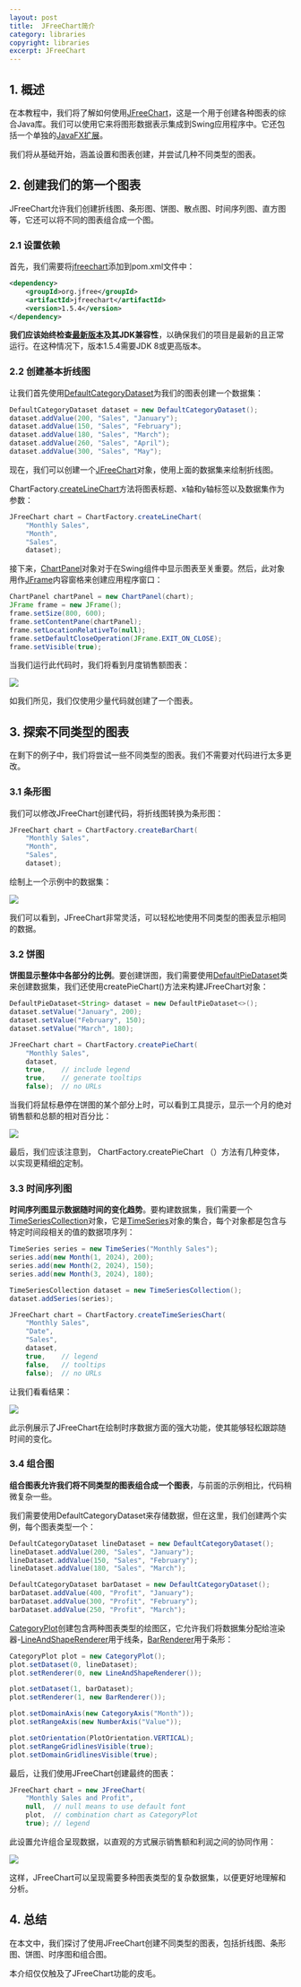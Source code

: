 ```yaml
---
layout: post
title:  JFreeChart简介
category: libraries
copyright: libraries
excerpt: JFreeChart
---
```


## 1. 概述

在本教程中，我们将了解如何使用[JFreeChart](https://github.com/jfree/jfreechart)，这是一个用于创建各种图表的综合Java库。我们可以使用它来将图形数据表示集成到Swing应用程序中。它还包括一个单独的[JavaFX扩展](https://github.com/jfree/jfreechart-fx)。

我们将从基础开始，涵盖设置和图表创建，并尝试几种不同类型的图表。

## 2. 创建我们的第一个图表

JFreeChart允许我们创建折线图、条形图、饼图、散点图、时间序列图、直方图等，它还可以将不同的图表组合成一个图。

### 2.1 设置依赖

首先，我们需要将[jfreechart](https://mvnrepository.com/artifact/org.jfree/jfreechart)添加到pom.xml文件中：

```xml
<dependency>
    <groupId>org.jfree</groupId>
    <artifactId>jfreechart</artifactId>
    <version>1.5.4</version>
</dependency>
```

**我们应该始终检查[最新版本](https://github.com/jfree/jfreechart/releases)及其JDK兼容性**，以确保我们的项目是最新的且正常运行。在这种情况下，版本1.5.4需要JDK 8或更高版本。

### 2.2 创建基本折线图

让我们首先使用[DefaultCategoryDataset](https://www.jfree.org/jfreechart/javadoc/org/jfree/data/category/DefaultCategoryDataset.html)为我们的图表创建一个数据集：

```java
DefaultCategoryDataset dataset = new DefaultCategoryDataset();
dataset.addValue(200, "Sales", "January");
dataset.addValue(150, "Sales", "February");
dataset.addValue(180, "Sales", "March");
dataset.addValue(260, "Sales", "April");
dataset.addValue(300, "Sales", "May");
```

现在，我们可以创建一个[JFreeChart](https://www.jfree.org/jfreechart/javadoc/org/jfree/chart/JFreeChart.html)对象，使用上面的数据集来绘制折线图。

ChartFactory.[createLineChart](https://www.jfree.org/jfreechart/javadoc/org/jfree/chart/ChartFactory.html#createLineChart(java.lang.String,java.lang.String,java.lang.String,org.jfree.data.category.CategoryDataset))方法将图表标题、x轴和y轴标签以及数据集作为参数：

```java
JFreeChart chart = ChartFactory.createLineChart(
    "Monthly Sales",
    "Month",
    "Sales",
    dataset);
```

接下来，[ChartPanel](https://www.jfree.org/jfreechart/javadoc/org/jfree/chart/ChartPanel.html)对象对于在Swing组件中显示图表至关重要。然后，此对象用作[JFrame](https://docs.oracle.com/en/java/javase/21/docs/api/java.desktop/javax/swing/JFrame.html)内容窗格来创建应用程序窗口：

```java
ChartPanel chartPanel = new ChartPanel(chart);
JFrame frame = new JFrame();
frame.setSize(800, 600);
frame.setContentPane(chartPanel);
frame.setLocationRelativeTo(null);
frame.setDefaultCloseOperation(JFrame.EXIT_ON_CLOSE);
frame.setVisible(true);
```

当我们运行此代码时，我们将看到月度销售额图表：

![](/assets/images/2025/libraries/jfreechartvisualizedata01.png)

如我们所见，我们仅使用少量代码就创建了一个图表。

## 3. 探索不同类型的图表

在剩下的例子中，我们将尝试一些不同类型的图表。我们不需要对代码进行太多更改。

### 3.1 条形图

我们可以修改JFreeChart创建代码，将折线图转换为条形图：

```java
JFreeChart chart = ChartFactory.createBarChart(
    "Monthly Sales",
    "Month",
    "Sales",
    dataset);
```

绘制上一个示例中的数据集：

![](/assets/images/2025/libraries/jfreechartvisualizedata02.png)

我们可以看到，JFreeChart非常灵活，可以轻松地使用不同类型的图表显示相同的数据。

### 3.2 饼图

**饼图显示整体中各部分的比例**。要创建饼图，我们需要使用[DefaultPieDataset](https://www.jfree.org/jfreechart/javadoc/org/jfree/data/general/DefaultPieDataset.html)类来创建数据集，我们还使用createPieChart()方法来构建JFreeChart对象：

```java
DefaultPieDataset<String> dataset = new DefaultPieDataset<>();
dataset.setValue("January", 200);
dataset.setValue("February", 150);
dataset.setValue("March", 180);

JFreeChart chart = ChartFactory.createPieChart(
    "Monthly Sales",
    dataset,
    true,    // include legend
    true,    // generate tooltips
    false);  // no URLs
```

当我们将鼠标悬停在饼图的某个部分上时，可以看到工具提示，显示一个月的绝对销售额和总额的相对百分比：

![](/assets/images/2025/libraries/jfreechartvisualizedata03.png)

最后，我们应该注意到， ChartFactory.createPieChart （）方法有几种变体，以实现更精细[的](https://www.jfree.org/jfreechart/javadoc/org/jfree/chart/ChartFactory.html#createPieChart(java.lang.String,org.jfree.data.general.PieDataset))定制。

### 3.3 时间序列图

**时间序列图显示数据随时间的变化趋势**。要构建数据集，我们需要一个[TimeSeriesCollection](https://www.jfree.org/jfreechart/javadoc/org/jfree/data/time/TimeSeriesCollection.html)对象，它是[TimeSeries](https://www.jfree.org/jfreechart/javadoc/org/jfree/data/time/TimeSeries.html)对象的集合，每个对象都是包含与特定时间段相关的值的数据项序列：

```java
TimeSeries series = new TimeSeries("Monthly Sales");
series.add(new Month(1, 2024), 200);
series.add(new Month(2, 2024), 150);
series.add(new Month(3, 2024), 180);

TimeSeriesCollection dataset = new TimeSeriesCollection();
dataset.addSeries(series);

JFreeChart chart = ChartFactory.createTimeSeriesChart(
    "Monthly Sales",
    "Date",
    "Sales",
    dataset,
    true,    // legend
    false,   // tooltips
    false);  // no URLs
```

让我们看看结果：

![](/assets/images/2025/libraries/jfreechartvisualizedata04.png)

此示例展示了JFreeChart在绘制时序数据方面的强大功能，使其能够轻松跟踪随时间的变化。

### 3.4 组合图

**组合图表允许我们将不同类型的图表组合成一个图表**，与前面的示例相比，代码稍微复杂一些。

我们需要使用DefaultCategoryDataset来存储数据，但在这里，我们创建两个实例，每个图表类型一个：

```java
DefaultCategoryDataset lineDataset = new DefaultCategoryDataset();
lineDataset.addValue(200, "Sales", "January");
lineDataset.addValue(150, "Sales", "February");
lineDataset.addValue(180, "Sales", "March");

DefaultCategoryDataset barDataset = new DefaultCategoryDataset();
barDataset.addValue(400, "Profit", "January");
barDataset.addValue(300, "Profit", "February");
barDataset.addValue(250, "Profit", "March");
```

[CategoryPlot](https://www.jfree.org/jfreechart/javadoc/org/jfree/chart/plot/CategoryPlot.html)创建包含两种图表类型的绘图区，它允许我们将数据集分配给渲染器-[LineAndShapeRenderer](https://www.jfree.org/jfreechart/javadoc/org/jfree/chart/renderer/category/LineAndShapeRenderer.html)用于线条，[BarRenderer](https://www.jfree.org/jfreechart/javadoc/org/jfree/chart/renderer/category/BarRenderer.html)用于条形：

```java
CategoryPlot plot = new CategoryPlot();
plot.setDataset(0, lineDataset);
plot.setRenderer(0, new LineAndShapeRenderer());

plot.setDataset(1, barDataset);
plot.setRenderer(1, new BarRenderer());

plot.setDomainAxis(new CategoryAxis("Month"));
plot.setRangeAxis(new NumberAxis("Value"));

plot.setOrientation(PlotOrientation.VERTICAL);
plot.setRangeGridlinesVisible(true);
plot.setDomainGridlinesVisible(true);
```

最后，让我们使用JFreeChart创建最终的图表：

```java
JFreeChart chart = new JFreeChart(
    "Monthly Sales and Profit",
    null,  // null means to use default font
    plot,  // combination chart as CategoryPlot
    true); // legend
```

此设置允许组合呈现数据，以直观的方式展示销售额和利润之间的协同作用：

![](/assets/images/2025/libraries/jfreechartvisualizedata05.png)

这样，JFreeChart可以呈现需要多种图表类型的复杂数据集，以便更好地理解和分析。

## 4. 总结

在本文中，我们探讨了使用JFreeChart创建不同类型的图表，包括折线图、条形图、饼图、时序图和组合图。

本介绍仅仅触及了JFreeChart功能的皮毛。